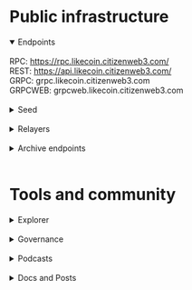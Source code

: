 # Public infrastructure 

<details open>
  <summary>Endpoints</summary>
  <br>
  RPC: <a href="https://rpc.likecoin.citizenweb3.com/">https://rpc.likecoin.citizenweb3.com/</a><br>
  REST: <a href="https://api.likecoin.citizenweb3.com/">https://api.likecoin.citizenweb3.com/</a><br>
  GRPC: <span title="GRPC" class="text-nowrap text-base text-primary hover:font-semibold cursor-pointer" text="grpc.likecoin.citizenweb3.com">grpc.likecoin.citizenweb3.com</span><br>
  GRPCWEB: <span title="GRPCWEB" class="text-nowrap text-base text-primary hover:font-semibold cursor-pointer" text="grpcweb.likecoin.citizenweb3.com">grpcweb.likecoin.citizenweb3.com</span>
</details>
<br>
<details>
  <summary>Seed</summary>
c46842036cfd8b956f0969e25f0a6599ad98e2a9@mainnet.seednode.citizenweb3.com:33656
</details>
<br>
<details>
  <summary>Relayers</summary>
  Likecoin <-> Osmosis<br>
  <a href="https://atomscan.com/likecoin/accounts/like12mchf67y67y3xnk2tkzkxa67w3vmhxjs0tucge">Our wallet</a>
</details>
<br>
<details>
  <summary>Archive endpoints</summary>
  RPC: <br>
  API: <br>
  GRPC: <br>
</details>
<br>

# Tools and community

<details>
  <summary>Explorer</summary>
  <a href="https://validatorinfo.com/networks">Validator Info</a><br>
</details>
<br>
<details>
  <summary>Governance</summary>
  <a href="https://atomscan.com/likecoin/votes">Voting History</a><br>
</details>
<br>
<details>
  <summary>Podcasts</summary>
  <a href="https://www.citizenweb3.com/likecoin">Democrats, Historical Content and Community with Phoebe Poon</a><br>
</details>
<br>
<details>
  <summary>Docs and Posts</summary>
  <a href="https://citizenweb3.github.io/manuscripts/how-to-stake-like/">How to Stake Likecoin</a><br>
</details>
